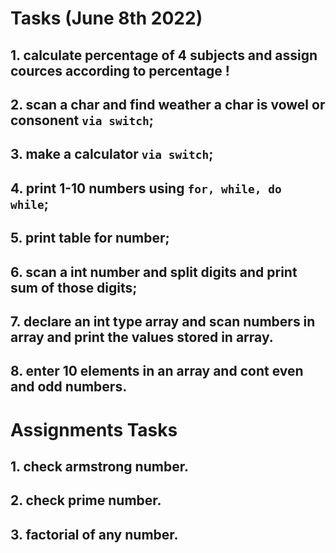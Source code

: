 # Tasks (June 8th 2022)

## 1. calculate percentage of 4 subjects and assign cources according to percentage !

## 2. scan a char and find weather a char is vowel or consonent `via switch`;

## 3. make a calculator `via switch`;

## 4. print 1-10 numbers using `for, while, do while`;

## 5. print table for number;

## 6. scan a int number and split digits and print sum of those digits;

## 7. declare an int type array and scan numbers in array and print the values stored in array.

## 8. enter 10 elements in an array and cont even and odd numbers.

# Assignments Tasks

## 1. check armstrong number.

## 2. check prime number.

## 3. factorial of any number.